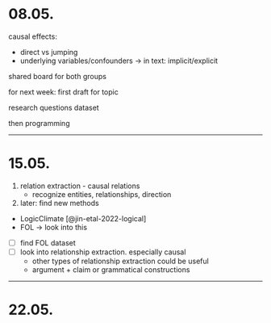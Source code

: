 # 08.05.

causal effects:
- direct vs jumping
- underlying variables/confounders -> in text: implicit/explicit

shared board for both groups

for next week:
first draft for topic

research questions
dataset

then programming

-----
# 15.05.

1. relation extraction - causal relations
	- recognize entities, relationships, direction
2. later: find new methods

- LogicClimate [@jin-etal-2022-logical]
- FOL -> look into this

- [ ] find FOL dataset
- [ ] look into relationship extraction. especially causal
	- other types of relationship extraction could be useful
	- argument + claim or grammatical constructions

----

# 22.05.

